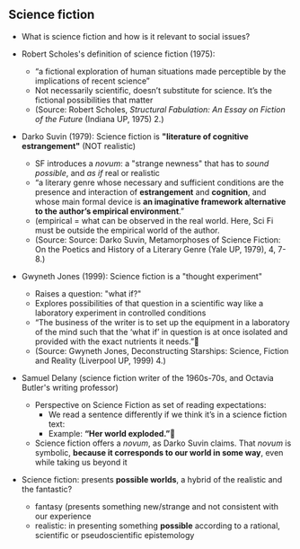 ## Science fiction 

* What is science fiction and how is it relevant to social issues?
* Robert Scholes's definition of science fiction (1975): 
    * “a fictional exploration of human situations made perceptible by the implications of recent science” 
    * Not necessarily scientific, doesn’t substitute for science. It’s the fictional possibilities that matter
    * (Source: Robert Scholes, *Structural Fabulation: An Essay on Fiction of the Future* (Indiana UP, 1975) 2.)

* Darko Suvin (1979): Science fiction is **"literature of cognitive estrangement"** (NOT realistic)
    * SF introduces a *novum*: a "strange newness" that has to *sound possible*, and *as if* real or realistic
    * “a literary genre whose necessary and sufficient conditions are the presence and interaction of **estrangement** and **cognition**, and whose main formal device is **an imaginative framework alternative to the author’s empirical environment**.” 
    * (empirical = what can be observed in the real world. Here, Sci Fi must be outside the empirical world of the author. 
    * (Source: Source: Darko Suvin, Metamorphoses of Science Fiction: On the Poetics and History of a Literary Genre (Yale UP, 1979), 4, 7-8.) 

* Gwyneth Jones (1999): Science fiction is a "thought experiment"
    * Raises a question: "what if?"
    * Explores possibilities of that question in a scientific way like a laboratory experiment in controlled conditions
    * “The business of the writer is to set up the equipment in a laboratory of the mind such that the ‘what if’ in question is at once isolated and provided with the exact nutrients it needs.”
    * (Source: Gwyneth Jones, Deconstructing Starships: Science, Fiction and Reality (Liverpool UP, 1999) 4.)

* Samuel Delany (science fiction writer of the 1960s-70s, and Octavia Butler's writing professor)
    * Perspective on Science Fiction as set of reading expectations: 
         * We read a sentence differently if we think it’s in a science fiction text: 
        * Example: **“Her world exploded.”**
    * Science fiction offers a *novum*, as Darko Suvin claims.  That *novum* is symbolic, **because it corresponds to our world in some way**, even while taking us beyond it

* Science fiction: presents **possible worlds**, a hybrid of the realistic and the fantastic? 
    * fantasy (presents something new/strange and not consistent with our experience
    * realistic: in presenting something **possible** according to a rational, scientific or pseudoscientific epistemology









